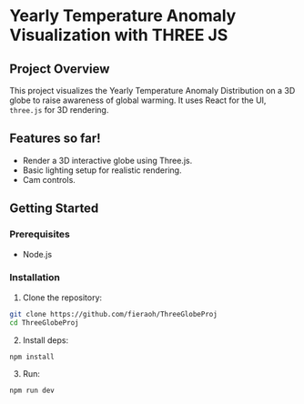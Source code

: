 # Yearly Temperature Anomaly Visualization with THREE JS

## Project Overview

This project visualizes the Yearly Temperature Anomaly Distribution on a 3D globe to raise awareness of global warming. It uses React for the UI, `three.js` for 3D rendering.

## Features so far!

- Render a 3D interactive globe using Three.js.
- Basic lighting setup for realistic rendering.
- Cam controls.

## Getting Started

### Prerequisites

- Node.js

### Installation

1. Clone the repository:

```bash
git clone https://github.com/fieraoh/ThreeGlobeProj
cd ThreeGlobeProj
```

2. Install deps:

```bash
npm install
```

3. Run:

```bash
npm run dev
```
